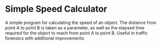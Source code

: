 # Simple Speed Calculator

A simple program for calculating the speed of an object. The distance from point A to point B is taken as a parameter, as well as the elapsed time required for the object to reach from point A to point B.
Useful in traffic forensics with additional improvements
